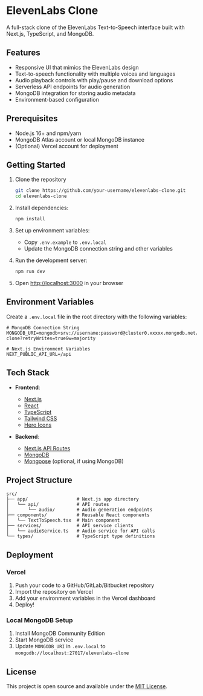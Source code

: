 # ElevenLabs Clone

A full-stack clone of the ElevenLabs Text-to-Speech interface built with Next.js, TypeScript, and MongoDB.

## Features

- Responsive UI that mimics the ElevenLabs design
- Text-to-speech functionality with multiple voices and languages
- Audio playback controls with play/pause and download options
- Serverless API endpoints for audio generation
- MongoDB integration for storing audio metadata
- Environment-based configuration

## Prerequisites

- Node.js 16+ and npm/yarn
- MongoDB Atlas account or local MongoDB instance
- (Optional) Vercel account for deployment

## Getting Started

1. Clone the repository
   ```bash
   git clone https://github.com/your-username/elevenlabs-clone.git
   cd elevenlabs-clone
   ```

2. Install dependencies:
   ```bash
   npm install
   ```

3. Set up environment variables:
   - Copy `.env.example` to `.env.local`
   - Update the MongoDB connection string and other variables

4. Run the development server:
   ```bash
   npm run dev
   ```

5. Open [http://localhost:3000](http://localhost:3000) in your browser

## Environment Variables

Create a `.env.local` file in the root directory with the following variables:

```env
# MongoDB Connection String
MONGODB_URI=mongodb+srv://username:password@cluster0.xxxxx.mongodb.net/elevenlabs-clone?retryWrites=true&w=majority

# Next.js Environment Variables
NEXT_PUBLIC_API_URL=/api
```

## Tech Stack

- **Frontend**:
  - [Next.js](https://nextjs.org/)
  - [React](https://reactjs.org/)
  - [TypeScript](https://www.typescriptlang.org/)
  - [Tailwind CSS](https://tailwindcss.com/)
  - [Hero Icons](https://heroicons.com/)

- **Backend**:
  - [Next.js API Routes](https://nextjs.org/docs/api-routes/introduction)
  - [MongoDB](https://www.mongodb.com/)
  - [Mongoose](https://mongoosejs.com/) (optional, if using MongoDB)

## Project Structure

```
src/
├── app/                  # Next.js app directory
│   └── api/              # API routes
│       └── audio/        # Audio generation endpoints
├── components/           # Reusable React components
│   └── TextToSpeech.tsx  # Main component
├── services/             # API service clients
│   └── audioService.ts   # Audio service for API calls
└── types/                # TypeScript type definitions
```

## Deployment

### Vercel

1. Push your code to a GitHub/GitLab/Bitbucket repository
2. Import the repository on Vercel
3. Add your environment variables in the Vercel dashboard
4. Deploy!

### Local MongoDB Setup

1. Install MongoDB Community Edition
2. Start MongoDB service
3. Update `MONGODB_URI` in `.env.local` to `mongodb://localhost:27017/elevenlabs-clone`

## License

This project is open source and available under the [MIT License](LICENSE).
